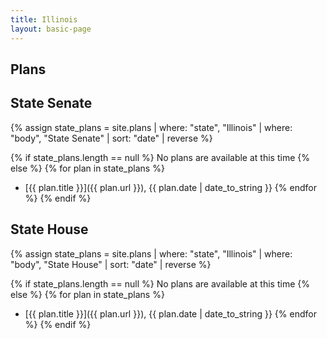 ```yaml
---
title: Illinois
layout: basic-page
---
```


Plans
---

State Senate
---
{% assign state_plans = site.plans | where: "state", "Illinois" | where: "body", "State Senate" | sort: "date" | reverse %}

{% if state_plans.length == null %}
No plans are available at this time
{% else %}
{% for plan in state_plans %}
- [{{ plan.title }}]({{ plan.url }}), {{ plan.date | date_to_string }}
{% endfor %}
{% endif %}


State House
---
{% assign state_plans = site.plans | where: "state", "Illinois" | where: "body", "State House" | sort: "date" | reverse %}

{% if state_plans.length == null %}
No plans are available at this time
{% else %}
{% for plan in state_plans %}
- [{{ plan.title }}]({{ plan.url }}), {{ plan.date | date_to_string }}
{% endfor %}
{% endif %}
